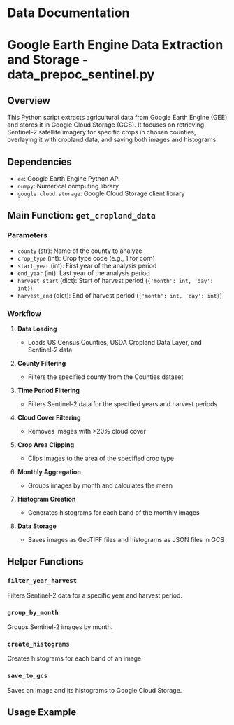 # Data Documentation

# Google Earth Engine Data Extraction and Storage - data_prepoc_sentinel.py

## Overview
This Python script extracts agricultural data from Google Earth Engine (GEE) and stores it in Google Cloud Storage (GCS). It focuses on retrieving Sentinel-2 satellite imagery for specific crops in chosen counties, overlaying it with cropland data, and saving both images and histograms.

## Dependencies
- `ee`: Google Earth Engine Python API
- `numpy`: Numerical computing library
- `google.cloud.storage`: Google Cloud Storage client library

## Main Function: `get_cropland_data`

### Parameters
- `county` (str): Name of the county to analyze
- `crop_type` (int): Crop type code (e.g., 1 for corn)
- `start_year` (int): First year of the analysis period
- `end_year` (int): Last year of the analysis period
- `harvest_start` (dict): Start of harvest period (`{'month': int, 'day': int}`)
- `harvest_end` (dict): End of harvest period (`{'month': int, 'day': int}`)

### Workflow

1. **Data Loading**
   - Loads US Census Counties, USDA Cropland Data Layer, and Sentinel-2 data

2. **County Filtering**
   - Filters the specified county from the Counties dataset

3. **Time Period Filtering**
   - Filters Sentinel-2 data for the specified years and harvest periods

4. **Cloud Cover Filtering**
   - Removes images with >20% cloud cover

5. **Crop Area Clipping**
   - Clips images to the area of the specified crop type

6. **Monthly Aggregation**
   - Groups images by month and calculates the mean

7. **Histogram Creation**
   - Generates histograms for each band of the monthly images

8. **Data Storage**
   - Saves images as GeoTIFF files and histograms as JSON files in GCS

## Helper Functions

### `filter_year_harvest`
Filters Sentinel-2 data for a specific year and harvest period.

### `group_by_month`
Groups Sentinel-2 images by month.

### `create_histograms`
Creates histograms for each band of an image.

### `save_to_gcs`
Saves an image and its histograms to Google Cloud Storage.

## Usage Example